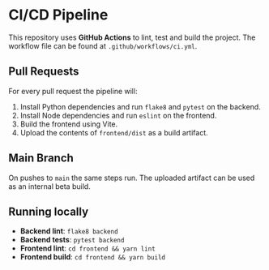 # CI/CD Pipeline

This repository uses **GitHub Actions** to lint, test and build the project.
The workflow file can be found at `.github/workflows/ci.yml`.

## Pull Requests

For every pull request the pipeline will:

1. Install Python dependencies and run `flake8` and `pytest` on the backend.
2. Install Node dependencies and run `eslint` on the frontend.
3. Build the frontend using Vite.
4. Upload the contents of `frontend/dist` as a build artifact.

## Main Branch

On pushes to `main` the same steps run. The uploaded artifact can be used as an
internal beta build.

## Running locally

- **Backend lint**: `flake8 backend`
- **Backend tests**: `pytest backend`
- **Frontend lint**: `cd frontend && yarn lint`
- **Frontend build**: `cd frontend && yarn build`
